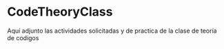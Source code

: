# CodeTheoryClass
Aquí adjunto las actividades solicitadas y de practica de la clase de teoría de codigos
